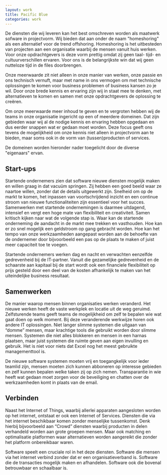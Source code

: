 ```yaml
---
layout: work
title: Pacific Blue
categories: work
---
```

De diensten die wij leveren kan het best omschreven worden als maatwerk sofware in projectvorm. Wij bieden dat aan onder de naam "homeshoring" als een alternatief voor de trend offshoring. Homeshoring is het uitbesteden van projecten aan een organisatie waarbij de mensen vanuit huis werken. Voor onze opdrachtgevers is deze vorm prettig omdat zij geen taal- tijd- en cultuurverschillen ervaren. Voor ons is de belangrijkste win dat wij geen nutteloze tijd in de files doorbrengen.
<!--more-->
Onze meerwaarde zit niet alleen in onze manier van werken, onze passie en ons technisch vernuft, maar met name in ons vermogen om met technische oplossingen te komen voor business problemen of business kansen zo je wil. Door onze brede kennis en ervaring zijn wij in staat mee te denken, met alternatieven te komen en samen met onze opdrachtgevers de oplossing te creëren.

Om onze meerwaarde meer inhoud te geven en te vergroten hebben wij de teams in onze organisatie ingericht op een of meerdere domeinen. Dat zijn gebieden waar wij al de nodige kennis en ervaring hebben opgedaan en dus eerder snappen wat er gedaan moet worden. Deze focus geeft ons tevens de mogelijkheid om onze kennis niet alleen in projectvorm aan te bieden, maar soms ook in de vorm van (tussen)producten of services.

De domeinen worden hieronder nader toegelicht door de diverse "eigenaars" ervan.

## Start-ups
Startende ondernemers zien dat software nieuwe diensten mogelijk maken en willen graag in dat vacuüm springen. Zij hebben een goed beeld waar ze naartoe willen, zonder dat de details uitgewerkt zijn. Snelheid om op de markt te komen, het inpassen van voortschrijdend inzicht en een continue stroom van nieuwe functionaliteiten zijn essentieel voor het succes.    Samenwerken met startende ondernemingen is daarmee uitdagend, intensief en vergt een hoge mate van flexibiliteit en creativiteit. Samen kritisch kijken naar wat de volgende stap is. Waar kan de startende onderneming de aandacht in de markt mee trekken en vasthouden. Hoe kan er zo snel mogelijk een geldstroom op gang gebracht worden. Hoe kan het tempo van onze werkzaamheden aangepast worden aan de behoefte van de ondernemer door bijvoorbeeld een pas op de plaats te maken of juist meer capaciteit toe te voegen.

Startende ondernemers werken dag en nacht en verwachten eenzelfde gedrevenheid bij de IT-partner. Vanuit die gezamelijke gedrevenheid en de schaarste aan kapitaal bij de start wordt ook een financiele flexibiliteit op prijs gesteld door een deel van de kosten afhankelijk te maken van het uiteindelijke business resultaat.

## Samenwerken
De manier waarop mensen binnen organisaties werken veranderd. Het nieuwe werken heeft de vaste werkplek en locatie uit de weg geruimd. Zelfsturende teams geeft teams de mogelijkheid om zelf te bepalen wie wat gaat doen op welk moment. Bij deze veranderende werkwijze horen ook andere IT oplossingen. Niet langer slimme systemen die uitgaan van “domme” mensen, maar krachtige tools die gebruikt worden door slimme mensen. Systemen die niet alles blokkeren en mensen in een harnas plaatsen, maar juist systemen die ruimte geven aan eigen invulling en gebruik. Het is niet voor niets dat Excel nog het meest gebruikte managementtool is.

De nieuwe software systemen moeten vrij en toegangkelijk voor ieder teamlid zijn, mensen moeten zich kunnen abboneren op interesse gebieden en zelf kunnen bepalen welke taken zij op zich nemen. Transparantie in wie heeft wat gedaan moet zorgen voor de beveiliging en chatten over de werkzaamheden komt in plaats van de email.

## Verbinden
Naast het Internet of Things, waarbij allerlei apparaten aangesloten worden op het internet, ontstaat er ook een Internet of Services. Diensten die via het internet beschikbaar komen zonder menselijke tussenkomst. Denk hierbij bijvoorbeeld aan “Crowd” diensten waarbij producten in delen verhandeld worden aan grote groepen mensen. Maar ook matching en optimalisatie platformen waar alternatieven worden aangereikt die zonder het platform onbereikbaar waren.

Software speelt een cruciale rol in het deze diensten. Software die mensen via het internet verbind zonder dat er een organisatieverband is. Software die de transacties mogelijk maken en afhandelen. Software ook die bovenal betrouwbaar en schaalbaar is.
